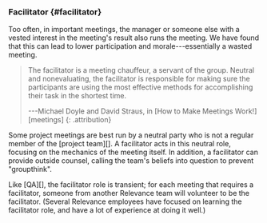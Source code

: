 ### Facilitator {#facilitator}

Too often, in important meetings, the manager or someone else with a vested interest
in the meeting's result also runs the meeting.
We have found that this can lead to lower participation and morale---essentially a wasted meeting.

> The facilitator is a meeting chauffeur, a servant of the group.
> Neutral and nonevaluating, the facilitator is responsible
> for making sure the participants are using the most effective methods
> for accomplishing their task in the shortest time.
>
> ---Michael Doyle and David Straus, in [How to Make Meetings Work!][meetings]
> {: .attribution}

Some project meetings are best run by a neutral party who is not a regular member of the
[project team][].
A facilitator acts in this neutral role, focusing on the mechanics of the meeting itself.
In addition, a facilitator can provide outside counsel,
calling the team's beliefs into question to prevent "groupthink".

Like [QA][], the facilitator role is transient; for each meeting that requires a facilitator,
someone from another Relevance team will volunteer to be the facilitator.
(Several Relevance employees have focused on learning the facilitator role,
and have a lot of experience at doing it well.)